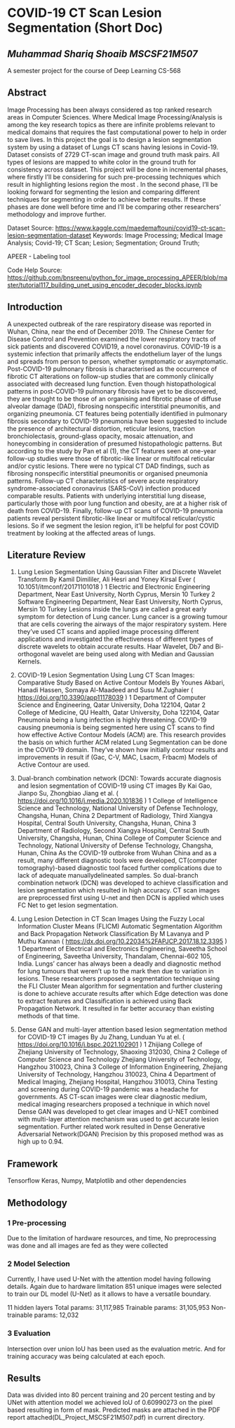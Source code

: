 # COVID-19 CT Scan Lesion Segmentation (Short Doc)
## _Muhammad Shariq Shoaib MSCSF21M507_

A semester project for the course of
Deep Learning CS-568


## Abstract

Image Processing has been always considered as top ranked research areas in Computer Sciences. Where Medical Image Processing/Analysis is among the key research topics as there are infinite problems relevant to medical domains that requires the fast computational power to help in order to save lives. In this project the goal is to design a lesion segmentation system by using a dataset of Lungs CT scans having lesions in Covid-19.
Dataset consists of 2729 CT-scan image and ground truth mask pairs. All types of lesions are mapped to white color in the ground truth for consistency across dataset. This project will be done in incremental phases, where firstly I’ll be considering for
such pre-processing techniques which result in highlighting lesions region the most .
In the second phase, I’ll be looking forward for segmenting the lesion and comparing
different techniques for segmenting in order to achieve better results.
If these phases are done well before time and I’ll be comparing other researchers’ methodology and improve further.


Dataset Source:
https://www.kaggle.com/maedemaftouni/covid19-ct-scan-lesion-segmentation-dataset
Keywords: Image Processing; Medical Image Analysis; Covid-19; CT Scan; Lesion; Segmentation; Ground Truth;

APEER - Labeling tool

Code Help Source: https://github.com/bnsreenu/python_for_image_processing_APEER/blob/master/tutorial117_building_unet_using_encoder_decoder_blocks.ipynb

## Introduction
A unexpected outbreak of the rare respiratory disease was reported in Wuhan, China,
near the end of December 2019. The Chinese Center for Disease Control and Prevention examined the lower respiratory tracts of sick patients and discovered COVID19, a novel coronavirus. COVID-19 is a systemic infection that primarily affects the
endothelium layer of the lungs and spreads from person to person, whether symptomatic or asymptomatic.
Post-COVID-19 pulmonary fibrosis is characterised as the occurrence of fibrotic
CT alterations on follow-up studies that are commonly clinically associated with
decreased lung function. Even though histopathological patterns in post-COVID-19
pulmonary fibrosis have yet to be discovered, they are thought to be those of an
organising and fibrotic phase of diffuse alveolar damage (DAD), fibrosing nonspecific
interstitial pneumonitis, and organizing pneumonia. CT features being potentially
identified in pulmonary fibrosis secondary to COVID-19 pneumonia have been suggested to include the presence of architectural distortion, reticular lesions, traction
bronchiolectasis, ground-glass opacity, mosaic attenuation, and honeycombing in
consideration of presumed histopathologic patterns. But according to the study
by Pan et al (1), the CT features seen at one-year follow-up studies were those of
fibrotic-like linear or multifocal reticular and/or cystic lesions.
There were no typical CT DAD findings, such as fibrosing nonspecific interstitial pneumonitis or organised pneumonia patterns. Follow-up CT characteristics
of severe acute respiratory syndrome-associated coronavirus (SARS-CoV) infection
produced comparable results. Patients with underlying interstitial lung disease, particularly those with poor lung function and obesity, are at a higher risk of death
from COVID-19.
Finally, follow-up CT scans of COVID-19 pneumonia patients reveal persistent
fibrotic-like linear or multifocal reticular/cystic lesions. So if we segment the lesion region, it’ll be helpful for post COVID treatment by looking at the affected
areas of lungs.


##  Literature Review
1. Lung Lesion Segmentation Using Gaussian Filter and Discrete Wavelet
Transform
By Kamil Dimililer, Ali Hesri and Yoney Kirsal Ever
( 10.1051/itmconf/20171101018 )
1 Electric and Electronic Engineering Department, Near East University, North Cyprus, Mersin 10 Turkey
2 Software Engineering Department, Near East University, North Cyprus, Mersin 10 Turkey
Lesions inside the lungs are called a great early symptom for detection of
Lung cancer. Lung cancer is a growing tumour that are cells covering the
airways of the major respiratory system.
Here they’ve used CT scans and applied image processing different applications and investigated the effectiveness of different types of discrete wavelets
to obtain accurate results.
Haar Wavelet, Db7 and Bi-orthogonal wavelet are being used along with Median and Gaussian Kernels.
2. COVID-19 Lesion Segmentation Using Lung CT Scan Images: Comparative Study Based on Active Contour Models
By Younes Akbari, Hanadi Hassen, Somaya Al-Maadeed and Susu M.Zughaier
( https://doi.org/10.3390/app11178039 )
1 Department of Computer Science and Engineering, Qatar University, Doha 122104, Qatar
2 College of Medicine, QU Health, Qatar University, Doha 122104, Qatar
Pneumonia being a lung infection is highly threatening. COVID-19 causing
pneumonia is being segmented here using CT scans to find how effective Active
Contour Models (ACM) are. This research provides the basis on which further
ACM related Lung Segmentation can be done in the COVID-19 domain.
They’ve shown how initially contour results and improvements in result if
(Gac, C-V, MAC, Lsacm, Frbacm) Models of Active Contour are used.
3. Dual-branch combination network (DCN): Towards accurate diagnosis and lesion segmentation of COVID-19 using CT images
By Kai Gao, Jianpo Su, Zhongbiao Jiang et al.
( https://doi.org/10.1016/j.media.2020.101836 )
1 College of Intelligence Science and Technology, National University of Defense Technology, Changsha,
Hunan, China
2 Department of Radiology, Third Xiangya Hospital, Central South University, Changsha, Hunan, China
3 Department of Radiology, Second Xiangya Hospital, Central South University, Changsha, Hunan, China College of Computer Science and Technology, National University of Defense Technology, Changsha, Hunan, China
As the COVID-19 outbroke from Wuhan China and as a result, many different diagnostic tools were developed, CT(computer tomography)-based diagnostic tool faced further complications due to lack of adequate manuallydelineated samples. So dual-branch combination network (DCN) was developed to achieve classification and lesion segmentation which resulted in high
accuracy. CT scan images are preprocessed first using U-net and then DCN
is applied which uses FC Net to get lesion segmentation.
4. Lung Lesion Detection in CT Scan Images Using the Fuzzy Local
Information Cluster Means (FLICM) Automatic Segmentation Algorithm and Back Propagation Network Classification
By M Lavanya and P Muthu Kannan
( https://dx.doi.org/10.22034%2FAPJCP.2017.18.12.3395 )
1 Department of Electrical and Electronics Engineering, Saveetha School of Engineering, Saveetha University, Thandalam, Chennai-602 105, India.
Lungs’ cancer has always been a deadly and diagnostic method for lung tumours that weren’t up to the mark then due to variation in lesions. These
researchers proposed a segmentation technique using the FLI Cluster Mean
algorithm for segmentation and further clustering is done to achieve accurate
results after which Edge detection was done to extract features and Classification is achieved using Back Propagation Network.
It resulted in far better accuracy than existing methods of that time.

5. Dense GAN and multi-layer attention based lesion segmentation
method for COVID-19 CT images By Ju Zhang, Lunduan Yu at el.
( https://doi.org/10.1016/j.bspc.2021.102901 )
1 Zhijiang College of Zhejiang University of Technology, Shaoxing 312030, China
2 College of Computer Science and Technology Zhejiang University of Technology, Hangzhou 310023, China
3 College of Information Engineering, Zhejiang University of Technology, Hangzhou 310023, China
4 Department of Medical Imaging, Zhejiang Hospital, Hangzhou 310013, China
Testing and screening during COVID-19 pandemic was a headache for governments. AS CT-scan images were clear diagnostic medium, medical imaging
researchers proposed a technique in which novel Dense GAN was developed to
get clear images and U-NET combined with multi-layer attention mechanism
was used to get accurate lesion segmentation. Further related work resulted
in Dense Generative Adversarial Network(DGAN)
Precision by this proposed method was as high up to 0.94.

## Framework
Tensorflow Keras, Numpy, Matplotlib and other  dependencies

## Methodology
### 1 Pre-processing
Due to the limitation of hardware resources, and time, No preprocessing was
done and all images are fed as they were collected

### 2 Model Selection
Currently, I have used U-Net with the attention model having following details.
Again due to hardware limitation 851 unique images were selected to train our
DL model (U-Net) as it allows to have a versatile boundary.

11 hidden layers
Total params: 31,117,985
Trainable params: 31,105,953
Non-trainable params: 12,032
### 3 Evaluation
Intersection over union IoU has been used as the evaluation metric. And for training accuracy was being calculated at each epoch.

##  Results
Data was divided into 80 percent training and 20 percent testing and by UNet
with attention model we achieved IoU of 0.60990273 on the pixel based resulting in form of mask. Predicted masks are attached in the PDF report attached(DL_Project_MSCSF21M507.pdf) in current directory.
